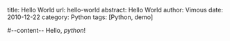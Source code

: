 title: Hello World
url: hello-world
abstract: Hello World
author: Vimous
date: 2010-12-22
category: Python
tags: [Python, demo]

#--content--
Hello, *python*!